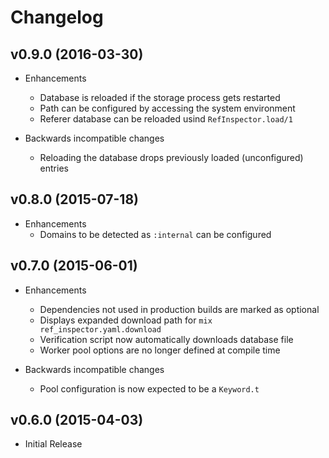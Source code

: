 # Changelog

## v0.9.0 (2016-03-30)

- Enhancements
    - Database is reloaded if the storage process gets restarted
    - Path can be configured by accessing the system environment
    - Referer database can be reloaded usind `RefInspector.load/1`

- Backwards incompatible changes
    - Reloading the database drops previously loaded (unconfigured) entries

## v0.8.0 (2015-07-18)

- Enhancements
    - Domains to be detected as `:internal` can be configured

## v0.7.0 (2015-06-01)

- Enhancements
    - Dependencies not used in production builds are marked as optional
    - Displays expanded download path for `mix ref_inspector.yaml.download`
    - Verification script now automatically downloads database file
    - Worker pool options are no longer defined at compile time

- Backwards incompatible changes
    - Pool configuration is now expected to be a `Keyword.t`

## v0.6.0 (2015-04-03)

- Initial Release
